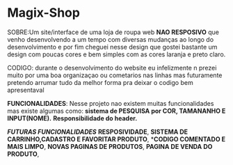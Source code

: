 # Magix-Shop

SOBRE:Um site/interface de uma loja de roupa web **NAO RESPOSIVO** que venho desenvolvendo a um tempo com diversas mudanças ao longo do desenvolvimento e por fim cheguei nesse design que gostei bastante
um design com poucas cores e bem simples com as cores laranja e preto claro.

CODIGO: durante o desenvolvimento do website eu infelizmente n prezei muito por uma boa organizaçao ou cometarios nas linhas mas futuramente pretendo arrumar tudo da melhor forma
pra deixar o codigo bem apresentaval 

**FUNCIONALIDADES**: Nesse projeto nao existem muitas funcionalidades mas existe algumas como:
  **sistema de PESQUISA por COR, TAMANANHO E INPUT(NOME).**
  **Responsibilidade do header.**

  ***FUTURAS FUNCIONALIDADES***
    **RESPOSIVIDADE**,
    **SISTEMA DE CARRINHO,CADASTRO E FAVORITAR PRODUTO**,
    ***CODIGO COMENTADO E MAIS LIMPO**,
    **NOVAS PAGINAS DE PRODUTOS**,
    **PAGINA DE VENDA DO PRODUTO**,


  



